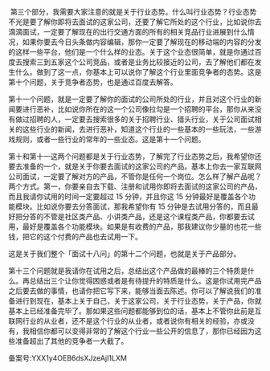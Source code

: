  第三个部分，我需要大家注意的就是关于行业态势。什么叫行业态势？行业态势不光是要了解你即将去面试的这家公司，还要了解它所处的这个行业，比如说你去滴滴面试，一定要了解现在的出行交通方面的所有的相关竞品行业进展到什么情况，如果你要去今日头条做内容编辑，那你一定要了解现在的移动端的内容的分发的这样一些平台，他们是一个什么样的业态。关于这个业态很简单，就是你通过百度去搜索三到五家这个公司竞品，或者是业务比较接近的公司，去了解他们都在发生什么。做到了这一点，你基本上可以说你了解这个行业里面竞争者的态势。这是第十个问题，关于竞争者态势，也是通过百度去解答。

第十一个问题，就是一定要了解你的面试的公司所处的行业，并且对这个行业的新闻要进行恶补，比如说你所在的这一个公司像拉勾是一个招聘的平台，那你从来没有做过招聘的人，一定要去搜索很多的关于招聘行业、猎头行业，关于公司面试相关的这些行业的新闻，去进行恶补，知道这个行业的一些基本的一些玩法，一些游戏规则，或者一些行业的常年的一些业态。这是第十一个问题。

第十和第十一这两个问题都是关于行业态势，了解完了行业态势之后，我希望你还要去准备的一个，就是关于你要去面试的这家公司的产品。基本上你去一家互联网公司面试，一定要了解对方的产品，不管你是任何一个岗位。怎么样了解产品呢？两个方式。第一，你要亲自去下载、注册和试用你即将去面试的这家公司的产品，而且我请你试用的时间一定要超过 15 分钟，并且你这 15 分钟最好是覆盖各个功能模块。比如说你要去分答面试，那我希望你有 15 分钟是去试用分答的，而且最好把分答的不管是社区类产品、小讲类产品，还是这个课程类产品，你都要去试用，最好是覆盖各个功能模块。如果是有收费的产品，那我建议你少量的也花一些钱，把它的这个付费的产品也去试用一下。

这是关于我们整个「面试十八问」的第十二个问题，也就是关于产品部分。

第十三个问题就是我请你在试用之后，总结出这个产品做的最棒的三个特质是什么。再总结出三个让你觉得困惑或者是有待提升的特质是什么。这是你试用完产品之后要去做的事情，也请你把它写下来，能够当面去陈述。你可以了解说我们的准备进行到现在，基本上关于自己，关于这家公司，关于行业态势，关于产品，你就基本上已经准备完毕了。那如果这些问题都能够到位的话，基本上不管你此前是互联网行业的从业者，还不是这个行业的从业者，或者说你有相关的经验，亦或没有，我相信你都可以变得非常的了解这个行业一些公开的信息了，那你已经因为这些准备超出了其他的竞争者一大截了。

备案号:YXX1y4OEB6dsXJzeAjI1LXM